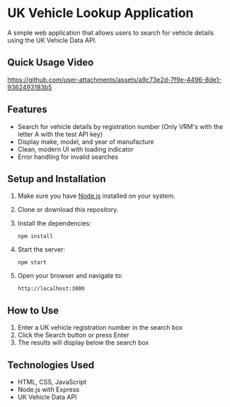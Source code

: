 # UK Vehicle Lookup Application

A simple web application that allows users to search for vehicle details using the UK Vehicle Data API.

## Quick Usage Video

https://github.com/user-attachments/assets/a9c73e2d-7f9e-4496-8de1-9362493183b5

## Features

- Search for vehicle details by registration number (Only VRM's with the letter A with the test API key)
- Display make, model, and year of manufacture
- Clean, modern UI with loading indicator
- Error handling for invalid searches

## Setup and Installation

1. Make sure you have [Node.js](https://nodejs.org/) installed on your system.

2. Clone or download this repository.

3. Install the dependencies:
   ```
   npm install
   ```

4. Start the server:
   ```
   npm start
   ```

5. Open your browser and navigate to:
   ```
   http://localhost:3000
   ```

## How to Use

1. Enter a UK vehicle registration number in the search box
2. Click the Search button or press Enter
3. The results will display below the search box

## Technologies Used

- HTML, CSS, JavaScript
- Node.js with Express
- UK Vehicle Data API 
